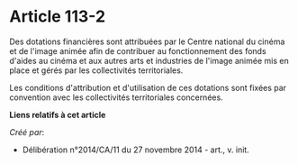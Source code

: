 # Article 113-2

Des dotations financières sont attribuées par le Centre national du cinéma et de l'image animée afin de contribuer au
fonctionnement des fonds d'aides au cinéma et aux autres arts et industries de l'image animée mis en place et gérés par les
collectivités territoriales. 

Les conditions d'attribution et d'utilisation de ces dotations sont fixées par convention avec les collectivités
territoriales concernées.

**Liens relatifs à cet article**

_Créé par_:

  - Délibération n°2014/CA/11 du 27 novembre 2014 - art., v. init.

